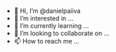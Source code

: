 - 👋 Hi, I’m @danielpaiiva
- 👀 I’m interested in ...
- 🌱 I’m currently learning ...
- 💞️ I’m looking to collaborate on ...
- 📫 How to reach me ...

<!---
danielpaiiva/danielpaiiva is a ✨ special ✨ repository because its `README.md` (this file) appears on your GitHub profile.
You can click the Preview link to take a l21321
